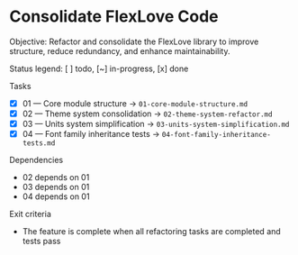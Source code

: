 # Consolidate FlexLove Code

Objective: Refactor and consolidate the FlexLove library to improve structure, reduce redundancy, and enhance maintainability.

Status legend: [ ] todo, [~] in-progress, [x] done

Tasks
- [x] 01 — Core module structure → `01-core-module-structure.md`
- [x] 02 — Theme system consolidation → `02-theme-system-refactor.md`
- [x] 03 — Units system simplification → `03-units-system-simplification.md`
- [x] 04 — Font family inheritance tests → `04-font-family-inheritance-tests.md`

Dependencies
- 02 depends on 01
- 03 depends on 01
- 04 depends on 01

Exit criteria
- The feature is complete when all refactoring tasks are completed and tests pass
